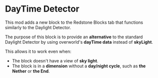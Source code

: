 # DayTime Detector

This mod adds a new block to the Redstone Blocks tab that functions similarly to the Daylight Detector.

The purpose of this block is to provide an **alternative** to the standard Daylight Detector by using overworld's **dayTime data** instead of **skyLight**.

This allows it to work even when:

- The block doesn't have a view of **sky light**.
- The block is in a **dimension** without a **day/night cycle**, such as **the Nether** or **the End**.
